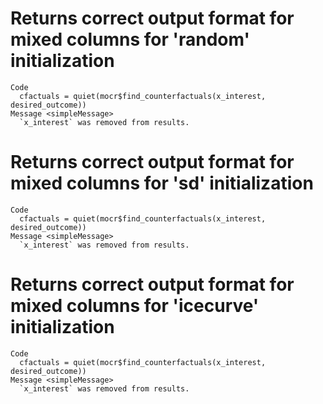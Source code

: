 # Returns correct output format for mixed columns for 'random' initialization

    Code
      cfactuals = quiet(mocr$find_counterfactuals(x_interest, desired_outcome))
    Message <simpleMessage>
      `x_interest` was removed from results.

# Returns correct output format for mixed columns for 'sd' initialization

    Code
      cfactuals = quiet(mocr$find_counterfactuals(x_interest, desired_outcome))
    Message <simpleMessage>
      `x_interest` was removed from results.

# Returns correct output format for mixed columns for 'icecurve' initialization

    Code
      cfactuals = quiet(mocr$find_counterfactuals(x_interest, desired_outcome))
    Message <simpleMessage>
      `x_interest` was removed from results.

